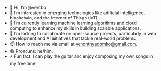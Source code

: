 - 👋 Hi, I’m @ventbo
- 👀 I’m interested in emerging technologies like artificial intelligence, blockchain, and the Internet of Things (IoT).
- 🌱 I’m currently learning machine learning algorithms and cloud computing to enhance my skills in building scalable applications.
- 💞️ I’m looking to collaborate on open-source projects, particularly in web development and AI initiatives that tackle real-world problems.
- 📫 How to reach me via email at venontnyadombo@gmail.com.
- 😄 Pronouns:  he/him.
- ⚡ Fun fact: I can play the guitar and enjoy composing my own songs in my free time!

<!---
ventbo/ventbo is a ✨ special ✨ repository because its `README.md` (this file) appears on your GitHub profile.
You can click the Preview link to take a look at your changes.
--->
